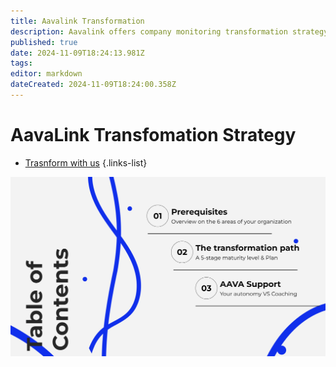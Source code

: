 ```yaml
---
title: Aavalink Transformation
description: Aavalink offers company monitoring transformation strategy
published: true
date: 2024-11-09T18:24:13.981Z
tags: 
editor: markdown
dateCreated: 2024-11-09T18:24:00.358Z
---
```


# AavaLink Transfomation Strategy
- [Trasnform with us](https://drive.google.com/open?id=1WzUryizEoVdjcKg20oHOxPtO-38NyHhn&usp=drive_copy)
{.links-list}


![aavamethodology.jpeg](/aavamethodology.jpeg)